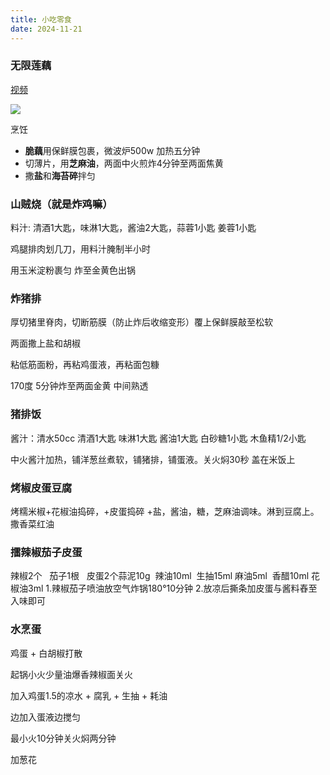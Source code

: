 ```yaml
---
title: 小吃零食
date: 2024-11-21
---
```


### 无限莲藕

[视频](https://www.bilibili.com/video/BV198mSYpEHv/?spm_id_from=333.999.0.0&vd_source=9d9240f26d3b2cc94a997061dd650e18)

![](/images/food/snack01.webp)

烹饪
- **脆藕**用保鲜膜包裹，微波炉500w 加热五分钟
- 切薄片，用**芝麻油**，两面中火煎炸4分钟至两面焦黄
- 撒**盐**和**海苔碎**拌匀



### 山贼烧（就是炸鸡嘛）

料汁: 清酒1大匙，味淋1大匙，酱油2大匙，蒜蓉1小匙 姜蓉1小匙

鸡腿排肉划几刀，用料汁腌制半小时

用玉米淀粉裹匀 炸至金黄色出锅


### 炸猪排

厚切猪里脊肉，切断筋膜（防止炸后收缩变形）覆上保鲜膜敲至松软

两面撒上盐和胡椒

粘低筋面粉，再粘鸡蛋液，再粘面包糠

170度 5分钟炸至两面金黄 中间熟透

### 猪排饭

酱汁：清水50cc 清酒1大匙 味淋1大匙 酱油1大匙 白砂糖1小匙 木鱼精1/2小匙

中火酱汁加热，铺洋葱丝煮软，铺猪排，铺蛋液。关火焖30秒 盖在米饭上



### 烤椒皮蛋豆腐

烤糯米椒+花椒油捣碎，+皮蛋捣碎 +盐，酱油，糖，芝麻油调味。淋到豆腐上。撒香菜红油

### 擂辣椒茄子皮蛋

辣椒2个   茄子1根   皮蛋2个蒜泥10g  辣油10ml  生抽15ml 麻油5ml  香醋10ml 花椒油3ml 1.辣椒茄子喷油放空气炸锅180°10分钟 2.放凉后撕条加皮蛋与酱料舂至入味即可


### 水烹蛋

鸡蛋 + 白胡椒打散

起锅小火少量油爆香辣椒面关火

加入鸡蛋1.5的凉水 + 腐乳 + 生抽 + 耗油

边加入蛋液边搅匀

最小火10分钟关火焖两分钟

加葱花